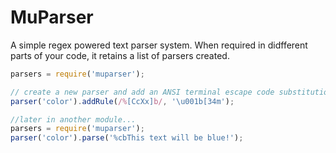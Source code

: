 # MuParser
A simple regex powered text parser system. When required in didfferent parts of your code, it retains a list of parsers created.
```JavaScript
parsers = require('muparser');

// create a new parser and add an ANSI terminal escape code substitution.
parser('color').addRule(/%[CcXx]b/, '\u001b[34m');

//later in another module...
parsers = require('muparser');
parser('color').parse('%cbThis text will be blue!');
```